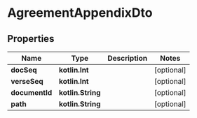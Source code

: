 
# AgreementAppendixDto

## Properties
Name | Type | Description | Notes
------------ | ------------- | ------------- | -------------
**docSeq** | **kotlin.Int** |  |  [optional]
**verseSeq** | **kotlin.Int** |  |  [optional]
**documentId** | **kotlin.String** |  |  [optional]
**path** | **kotlin.String** |  |  [optional]
